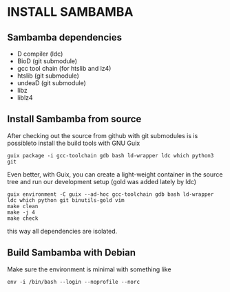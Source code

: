 # INSTALL SAMBAMBA

## Sambamba dependencies

* D compiler (ldc)
* BioD (git submodule)
* gcc tool chain (for htslib and lz4)
* htslib (git submodule)
* undeaD (git submodule)
* libz
* liblz4

## Install Sambamba from source

After checking out the source from github with git submodules is is
possibleto install the build tools with GNU Guix

    guix package -i gcc-toolchain gdb bash ld-wrapper ldc which python3 git

Even better, with Guix, you can create a light-weight container in the source tree
and run our development setup (gold was added lately by ldc)

    guix environment -C guix --ad-hoc gcc-toolchain gdb bash ld-wrapper ldc which python git binutils-gold vim
    make clean
    make -j 4
    make check

this way all dependencies are isolated.

## Build Sambamba with Debian

Make sure the environment is minimal with something like

    env -i /bin/bash --login --noprofile --norc
